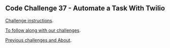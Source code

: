## Code Challenge 37 - Automate a Task With Twilio

[Challenge instructions](https://pybit.es/articles/codechallenge37/).

[To follow along with our challenges](https://github.com/pybites/challenges/blob/master/INSTALL.md).

[Previous challenges and About](http://pybit.es/pages/challenges.html).
